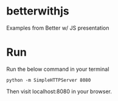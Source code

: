 # betterwithjs
Examples from Better w/ JS presentation

# Run
Run the below command in your terminal

`python -m SimpleHTTPServer 8080`

Then visit localhost:8080 in your browser.
